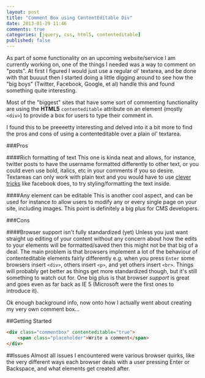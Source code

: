 ```yaml
---
layout: post
title: "Comment Box using ContentEditable Div"
date: 2013-01-29 11:46
comments: true
categories: [jquery, css, html5, contenteditable]
published: false
---
```

As part of some functionality on an upcoming website/service I am currently working on, one of the things I needed was a way to comment on "posts". At first I figured I would just use a regular ol' textarea, and be done with that buuuut then I started doing a little digging around to see how the "big boys" (Twitter, Facebook, Google, et al) handle this and found something quite interesting.

Most of the "biggest" sites that have some sort of commenting functionality are using the **HTML5** `contenteditable` attribute on an element (mostly `<div>`) to provide a box for users to type their comment in.

I found this to be preeeetty interesting and delved into it a bit more to find the pros and cons of using a contenteditable over a plain ol' textarea.

###Pros

####Rich formatting of text
This one is kinda neat and allows, for instance, twitter posts to have the username formatted differently to other text, or you could even use bold, italics, etc in your comments if you so desire. Textareas can only work with plain text and you would have to use [clever tricks](http://stackoverflow.com/a/8438534/758529) like facebook does, to try styling/formatting the text inside.

####Any element can be editable
This is another cool aspect, and can be used for instance to allow users to modify any or every single page on your site, including images. This point is definitely a big plus for CMS developers.

###Cons

####Browser support isn't fully standardized (yet)
Unless you just want straight up editing of your content without any concern about how the edits to your elements will be formatted/saved then this might not be that big of a deal. The main problem is that browsers implement a lot of the behaviour of contenteditable elements fairly differently e.g. when you press `Enter` some browsers insert `<div>`, others insert `<p>`, and yet others insert `<br>`. Things will probably get better as things get more standardized though, but it's still something to watch out for. One big plus is that browser *support* is great and goes even as far back as IE 5 (Microsoft were the first ones to introduce it).

Ok enough background info, now onto how I actually went about creating my very own comment box...

##Getting Started
``` html The basic Markup
<div class="commentbox" contenteditable="true">
	<span class="placeholder">Write a comment</span>
</div>
```

##Issues
Almost all issues I encountered were various browser quirks, like the very different ways each browser deals with a user pressing Enter or Backspace, and what elements get created after.